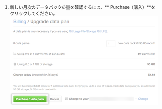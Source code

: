 1. 新しい月次のデータパックの量を確認するには、** Purchase（購入）**をクリックしてください。 ![データパックの追加購入ボタン](/assets/images/help/billing/data-pack-purchase-button.png)
